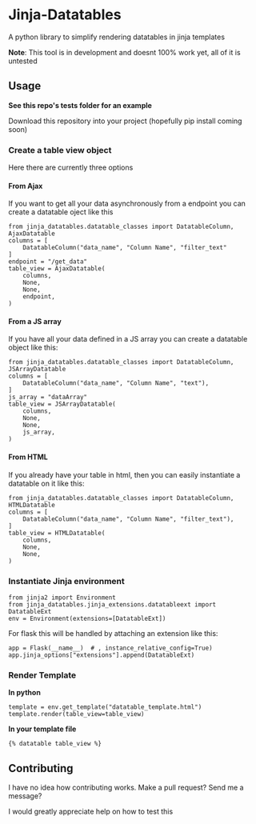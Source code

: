 # Jinja-Datatables

A python library to simplify rendering datatables in jinja templates

**Note**: This tool is in development and doesnt 100% work yet, all of it is untested
## Usage
**See this repo's tests folder for an example**

Download this repository into your project (hopefully pip install coming soon)


### Create a table view object

Here there are currently three options

#### From Ajax
If you want to get all your data asynchronously from a endpoint you can create a datatable oject like this

    from jinja_datatables.datatable_classes import DatatableColumn, AjaxDatatable
    columns = [
        DatatableColumn("data_name", "Column Name", "filter_text"
    ]
    endpoint = "/get_data"
    table_view = AjaxDatatable(
        columns,
        None,
        None,
        endpoint,
    )

#### From a JS array
If you have all your data defined in a JS array you can create a datatable object like this:

    from jinja_datatables.datatable_classes import DatatableColumn, JSArrayDatatable
    columns = [
        DatatableColumn("data_name", "Column Name", "text"),
    ]
    js_array = "dataArray"
    table_view = JSArrayDatatable(
        columns,
        None,
        None,
        js_array,
    )


#### From HTML
If you already have your table in html, then you can easily instantiate a datatable on it like this:

    from jinja_datatables.datatable_classes import DatatableColumn, HTMLDatatable
    columns = [
        DatatableColumn("data_name", "Column Name", "filter_text"),
    ]
    table_view = HTMLDatatable(
        columns,
        None,
        None,
    )

### Instantiate Jinja environment

    from jinja2 import Environment
    from jinja_datatables.jinja_extensions.datatableext import DatatableExt
    env = Environment(extensions=[DatatableExt])

For flask this will be handled by attaching an extension like this:

    app = Flask(__name__)  # , instance_relative_config=True)
    app.jinja_options["extensions"].append(DatatableExt)

### Render Template

**In python**

    template = env.get_template("datatable_template.html")
    template.render(table_view=table_view)
    
**In your template file**

    {% datatable table_view %}

## Contributing
I have no idea how contributing works. Make a pull request? Send me a message? 

I would greatly appreciate help on how to test this